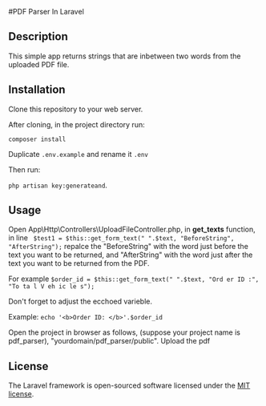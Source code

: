 #PDF Parser In Laravel

## Description 

This simple app returns strings that are inbetween two words from the uploaded PDF file.

## Installation

Clone this repository to your web server.

After cloning, in the project directory run:

```composer install```

Duplicate ```.env.example``` and rename it ```.env```

Then run:

```php artisan key:generateand```.  

## Usage

Open App\Http\Controllers\UploadFileController.php, in <b>get_texts</b> function, in line
``` $test1 = $this::get_form_text(" ".$text, "BeforeString", "AfterString");```
 repalce the "BeforeString" with the word just before the text you want to be returned, and "AfterString" with the word just after the text you want to be returned from the PDF. 

For example
 ```$order_id = $this::get_form_text(" ".$text, "Ord er ID :", "To ta l V eh ic le s");```

Don't forget to adjust the ecchoed varieble. 

Example:
```echo '<b>Order ID: </b>'.$order_id```

Open the  project in browser as follows, (suppose your project name is pdf_parser), "yourdomain/pdf_parser/public". Upload the pdf 

## License

The Laravel framework is open-sourced software licensed under the [MIT license](https://opensource.org/licenses/MIT).
